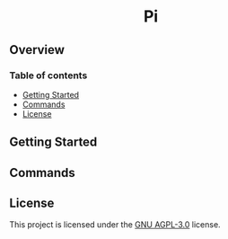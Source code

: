 <div align="center">
  <h1>Pi</h1>
</div>

## Overview

### Table of contents
- [Getting Started](#getting-started)
- [Commands](#commands)
- [License](#license)

## Getting Started

## Commands

## License
This project is licensed under the [GNU AGPL-3.0](https://www.gnu.org/licenses/agpl-3.0.txt) license.
